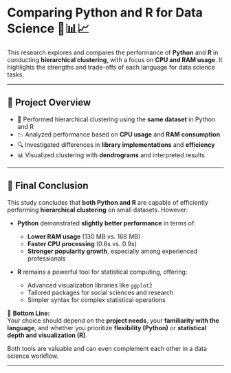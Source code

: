 # Comparing Python and R for Data Science 🐍📊📈

This research explores and compares the performance of **Python** and **R** in conducting **hierarchical clustering**, with a focus on **CPU and RAM usage**. It highlights the strengths and trade-offs of each language for data science tasks.

---

## 📌 Project Overview

- 📂 Performed hierarchical clustering using the **same dataset** in Python and R
- 📉 Analyzed performance based on **CPU usage** and **RAM consumption**
- 🔍 Investigated differences in **library implementations** and **efficiency**
- 📊 Visualized clustering with **dendrograms** and interpreted results

---


## 📌 Final Conclusion

This study concludes that **both Python and R** are capable of efficiently performing **hierarchical clustering** on small datasets. However:

- **Python** demonstrated **slightly better performance** in terms of:
  - **Lower RAM usage** (130 MB vs. 168 MB)
  - **Faster CPU processing** (0.6s vs. 0.9s)
  - **Stronger popularity growth**, especially among experienced professionals

- **R** remains a powerful tool for statistical computing, offering:
  - Advanced visualization libraries like `ggplot2`
  - Tailored packages for social sciences and research
  - Simpler syntax for complex statistical operations

📌 **Bottom Line:**  
Your choice should depend on the **project needs**, your **familiarity with the language**, and whether you prioritize **flexibility (Python)** or **statistical depth and visualization (R)**.

Both tools are valuable and can even complement each other in a data science workflow.

---
